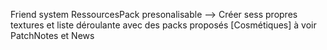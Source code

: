 Friend system
RessourcesPack presonalisable --> Créer sess propres textures et liste déroulante avec des packs proposés
[Cosmétiques] à voir
PatchNotes et News